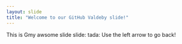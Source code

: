 ```yaml
---
layout: slide
title: "Welcome to our GitHub Valdeby slide!"
---
```

This is Gmy awsome slide slide: tada:
Use the left arrow to go back!
